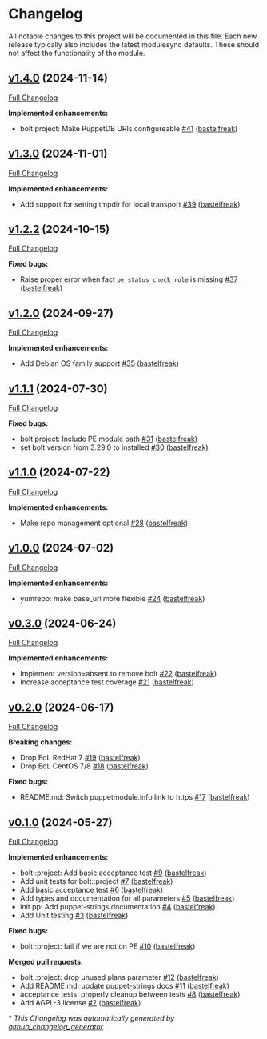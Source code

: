# Changelog

All notable changes to this project will be documented in this file.
Each new release typically also includes the latest modulesync defaults.
These should not affect the functionality of the module.

## [v1.4.0](https://github.com/voxpupuli/puppet-bolt/tree/v1.4.0) (2024-11-14)

[Full Changelog](https://github.com/voxpupuli/puppet-bolt/compare/v1.3.0...v1.4.0)

**Implemented enhancements:**

- bolt project: Make PuppetDB URIs configureable [\#41](https://github.com/voxpupuli/puppet-bolt/pull/41) ([bastelfreak](https://github.com/bastelfreak))

## [v1.3.0](https://github.com/voxpupuli/puppet-bolt/tree/v1.3.0) (2024-11-01)

[Full Changelog](https://github.com/voxpupuli/puppet-bolt/compare/v1.2.2...v1.3.0)

**Implemented enhancements:**

- Add support for setting tmpdir for local transport [\#39](https://github.com/voxpupuli/puppet-bolt/pull/39) ([bastelfreak](https://github.com/bastelfreak))

## [v1.2.2](https://github.com/voxpupuli/puppet-bolt/tree/v1.2.2) (2024-10-15)

[Full Changelog](https://github.com/voxpupuli/puppet-bolt/compare/v1.2.0...v1.2.2)

**Fixed bugs:**

- Raise proper error when fact `pe_status_check_role` is missing [\#37](https://github.com/voxpupuli/puppet-bolt/pull/37) ([bastelfreak](https://github.com/bastelfreak))

## [v1.2.0](https://github.com/voxpupuli/puppet-bolt/tree/v1.2.0) (2024-09-27)

[Full Changelog](https://github.com/voxpupuli/puppet-bolt/compare/v1.1.1...v1.2.0)

**Implemented enhancements:**

- Add Debian OS family support [\#35](https://github.com/voxpupuli/puppet-bolt/pull/35) ([bastelfreak](https://github.com/bastelfreak))

## [v1.1.1](https://github.com/voxpupuli/puppet-bolt/tree/v1.1.1) (2024-07-30)

[Full Changelog](https://github.com/voxpupuli/puppet-bolt/compare/v1.1.0...v1.1.1)

**Fixed bugs:**

- bolt project: Include PE module path [\#31](https://github.com/voxpupuli/puppet-bolt/pull/31) ([bastelfreak](https://github.com/bastelfreak))
- set bolt version from 3.29.0 to installed [\#30](https://github.com/voxpupuli/puppet-bolt/pull/30) ([bastelfreak](https://github.com/bastelfreak))

## [v1.1.0](https://github.com/voxpupuli/puppet-bolt/tree/v1.1.0) (2024-07-22)

[Full Changelog](https://github.com/voxpupuli/puppet-bolt/compare/v1.0.0...v1.1.0)

**Implemented enhancements:**

- Make repo management optional [\#28](https://github.com/voxpupuli/puppet-bolt/pull/28) ([bastelfreak](https://github.com/bastelfreak))

## [v1.0.0](https://github.com/voxpupuli/puppet-bolt/tree/v1.0.0) (2024-07-02)

[Full Changelog](https://github.com/voxpupuli/puppet-bolt/compare/v0.3.0...v1.0.0)

**Implemented enhancements:**

- yumrepo: make base\_url more flexible [\#24](https://github.com/voxpupuli/puppet-bolt/pull/24) ([bastelfreak](https://github.com/bastelfreak))

## [v0.3.0](https://github.com/voxpupuli/puppet-bolt/tree/v0.3.0) (2024-06-24)

[Full Changelog](https://github.com/voxpupuli/puppet-bolt/compare/v0.2.0...v0.3.0)

**Implemented enhancements:**

- Implement version=absent to remove bolt [\#22](https://github.com/voxpupuli/puppet-bolt/pull/22) ([bastelfreak](https://github.com/bastelfreak))
- Increase acceptance test coverage [\#21](https://github.com/voxpupuli/puppet-bolt/pull/21) ([bastelfreak](https://github.com/bastelfreak))

## [v0.2.0](https://github.com/voxpupuli/puppet-bolt/tree/v0.2.0) (2024-06-17)

[Full Changelog](https://github.com/voxpupuli/puppet-bolt/compare/v0.1.0...v0.2.0)

**Breaking changes:**

- Drop EoL RedHat 7 [\#19](https://github.com/voxpupuli/puppet-bolt/pull/19) ([bastelfreak](https://github.com/bastelfreak))
- Drop EoL CentOS 7/8 [\#18](https://github.com/voxpupuli/puppet-bolt/pull/18) ([bastelfreak](https://github.com/bastelfreak))

**Fixed bugs:**

- README.md: Switch puppetmodule.info link to https [\#17](https://github.com/voxpupuli/puppet-bolt/pull/17) ([bastelfreak](https://github.com/bastelfreak))

## [v0.1.0](https://github.com/voxpupuli/puppet-bolt/tree/v0.1.0) (2024-05-27)

[Full Changelog](https://github.com/voxpupuli/puppet-bolt/compare/4b4c88b6ad8eadab239d3a78f4931a80bd03aea2...v0.1.0)

**Implemented enhancements:**

- bolt::project: Add basic acceptance test [\#9](https://github.com/voxpupuli/puppet-bolt/pull/9) ([bastelfreak](https://github.com/bastelfreak))
- Add unit  tests for bolt::project [\#7](https://github.com/voxpupuli/puppet-bolt/pull/7) ([bastelfreak](https://github.com/bastelfreak))
- Add basic acceptance test [\#6](https://github.com/voxpupuli/puppet-bolt/pull/6) ([bastelfreak](https://github.com/bastelfreak))
- Add types and documentation for all parameters [\#5](https://github.com/voxpupuli/puppet-bolt/pull/5) ([bastelfreak](https://github.com/bastelfreak))
- init.pp: Add puppet-strings documentation [\#4](https://github.com/voxpupuli/puppet-bolt/pull/4) ([bastelfreak](https://github.com/bastelfreak))
- Add Unit testing [\#3](https://github.com/voxpupuli/puppet-bolt/pull/3) ([bastelfreak](https://github.com/bastelfreak))

**Fixed bugs:**

- bolt::project: fail if we are not on PE [\#10](https://github.com/voxpupuli/puppet-bolt/pull/10) ([bastelfreak](https://github.com/bastelfreak))

**Merged pull requests:**

- bolt::project: drop unused plans parameter [\#12](https://github.com/voxpupuli/puppet-bolt/pull/12) ([bastelfreak](https://github.com/bastelfreak))
- Add README.md, update puppet-strings docs [\#11](https://github.com/voxpupuli/puppet-bolt/pull/11) ([bastelfreak](https://github.com/bastelfreak))
- acceptance tests: properly cleanup between tests [\#8](https://github.com/voxpupuli/puppet-bolt/pull/8) ([bastelfreak](https://github.com/bastelfreak))
- Add AGPL-3 license [\#2](https://github.com/voxpupuli/puppet-bolt/pull/2) ([bastelfreak](https://github.com/bastelfreak))



\* *This Changelog was automatically generated by [github_changelog_generator](https://github.com/github-changelog-generator/github-changelog-generator)*
